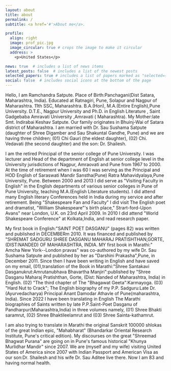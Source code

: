 ```yaml
---
layout: about
title: about
permalink: /
subtitle: <a href='#'>About me</a>.

profile:
  align: right
  image: prof_pic.jpg
  image_circular: true # crops the image to make it circular
  address: >
    <p>United States</p>

news: true  # includes a list of news items
latest_posts: false  # includes a list of the newest posts
selected_papers: true # includes a list of papers marked as "selected={true}"
social: false  # includes social icons at the bottom of the page
---
```


Hello, I am Ramchandra Satpute. Place of Birth:Panchagani(Dist Satara, Maharashtra, India). Educated at Ratnagiri, Pune, Solapur and Nagpur of Maharashtra. 11th SSC, Maharashtra. B.A.(Hon), M.A.(Entire English),Pune University. D.T.E., Nagpur University and Ph.D. in English Literature , Saint Gadgebaba Amravati University ,Amravati ( Maharashtra). My Mother:late Smt. Indirabai Keshav Satpute. Our family originates in Bhuinj-Wai of Satara district of Maharashtra. I am married with Dr. Sau Sushama Satpute (daughter of Shree Digamber and Sau Shakuntal Gandhe, Pune) and we are having three children; (01) Chi Gauri (the eldest daughter), (02) Chi. Vedavati (the second daughter) and the son: Dr. Shailesh.

I am the retired Principal of the senior college of Pune University. I was lecturer and Head of the department of English at senior college level in the University jurisdictions of Nagpur, Amraovati and Pune from 1967 to 2000. At the time of retirement when I was 60 I was serving as the Principal and HOD English of Saraswati Mandir Sanstha(Pune) Ratra Mahavidyalaya,Pune University, Pune. Between 2000 and 2013 I did serve as "Visiting Faculty in English" in the English departments of various senior colleges in Pune of Pune University, teaching M.A.(English Literature students). I did attend many English literary Conferences held in India during my service and after retirement. Being "Shakespeare Fan and Faculty" I did visit The English poet and dramatist, "William Shakespeare"'s birth place," Strart-ford-Upon Avans" near London, U.K. on 23rd April 2009. In 2010 I did attend "World Shakespeare Conference" at Kolkata,India, and read research paper. 

My first book in English:"SAINT POET DASGANU" (pages 82) was written and published in DECEMBERm 2010. It was financed and published by "SHREMAT SADGURU SHREE DASGANU MAHARAJ PRATISHTHAN,GORTE, (DIST:NANDED) OF MAHARASHTRA, INDIA. MY first book in Marathi:" Amcha New York--London pravas" was co-authored by my wife Dr. Sau Sushama Satpute and published by her as "Darshini Prakasha",Pune, in December 2011. Since then I have been writing in English and have saved on my email, 
  (01),translation of the Book in Marathi:"Shree Santakavi Dasganukrut:Amrutanubhava Bhavartha Manjiri":published by "Shree Dasganu Maharaj Pratishthan, Gorte, (Dist: Nanded of Maharashtra, India) in English.
  (02) "The third chapter of The "Bhagawat Geeta":Karmayoga. 
  (03) "Hard Nut to Crack"; The English biography of my P.P. Sadguru:Late Dr.(Ayurvedacharya) Principal Anant Damodar Athavle of Pune(maharashtra, India). Since 2022 I have been translating in English The Marathi biographies of Saints written by late P.P.Saint-Poet Dasganu of Pandharpur(Maharashtra,India) in three volumes namely, 
    (01) Shree Bhakti saramrut, 
    (02) Shree Bhaktileelamrut and 
    (03) Shree Sainta-kathamrut. 

I am also trying to translate in Marathi the original Sanskrit 100000 shlokas of the great Indian epic, "Mahabharat" (Bhandarkar Oriental Research Institute, Pune's critical edition). My discourses on the great "Shreemad Bhagwat Purana" are going on in Pune's famous historical "Khunya Murlidhar Mandir" since 2007. We are (myself and my wife) visiting United States of America since 2007 with Indian Passport and American Visa as our son:Dr. Shailesh and his wife Dr. Sau Aditee live there. Now I am 83 and having normal health.
